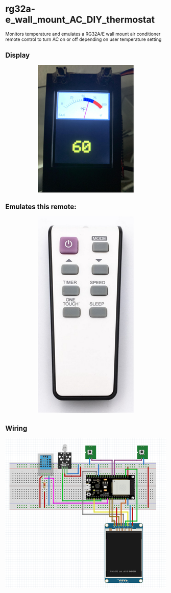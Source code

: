 # rg32a-e_wall_mount_AC_DIY_thermostat
Monitors temperature and emulates a RG32A/E wall mount air conditioner remote control to turn AC on or off depending on user temperature setting

## Display
<p align="center">
  <img src="/img/display.jpg" width="300"/>
</p>

## Emulates this remote:
<p align="center">
  <img src="/img/remote.PNG" width="300"/>
</p>

## Wiring
<p align="center">
  <img src="/img/wiring.PNG" width="700"/>
</p>

